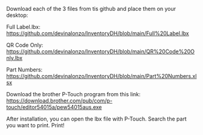 Download each of the 3 files from tis github and place them on your desktop:

Full Label.lbx:
https://github.com/devinalonzo/InventoryDH/blob/main/Full%20Label.lbx

QR Code Only:
https://github.com/devinalonzo/InventoryDH/blob/main/QR%20Code%20Only.lbx

Part Numbers:
https://github.com/devinalonzo/InventoryDH/blob/main/Part%20Numbers.xlsx


Download the brother P-Touch program from this link:
https://download.brother.com/pub/com/p-touch/editor54015a/pew54015aus.exe

After installation, you can open the lbx file with P-Touch. Search the part you want to print. Print!
